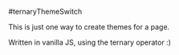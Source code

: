 #ternaryThemeSwitch

This is just one way to create themes for a page.

Written in vanilla JS, using the ternary operator :)